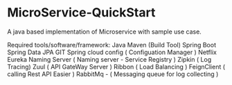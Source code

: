 # MicroService-QuickStart
A java based implementation of Microservice with sample use case.

Required tools/software/framework:
Java
Maven (Build Tool)
Spring Boot
Spring Data JPA
GIT
Spring cloud config ( Configuation Manager )
Netflix Eureka Naming Server ( Naming server - Service Registry )
Zipkin ( Log Tracing)
Zuul ( API GateWay Server )
Ribbon ( Load Balancing )
FeignClient ( calling Rest API Easier )
RabbitMq - ( Messaging queue for log collecting )

